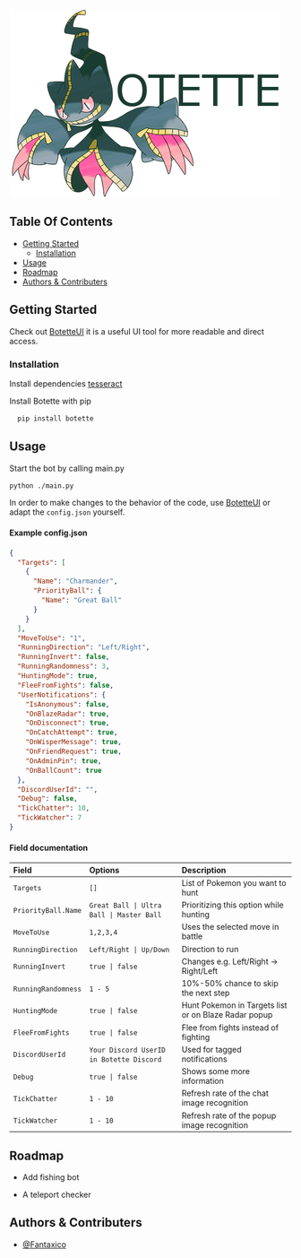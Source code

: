 ![Logo Image](logo.png)

## Table Of Contents

- [Getting Started](#getting-started)
  - [Installation](#installation)
- [Usage](#usage)
- [Roadmap](#roadmap)
- [Authors & Contributers](#authors)

## Getting Started
Check out [BotetteUI](https://github.com/Fantaxico/botetteUI) it is a useful UI tool for more readable and direct access. 

### Installation
Install dependencies [tesseract](https://github.com/UB-Mannheim/tesseract/wiki)

Install Botette with pip

```bash
  pip install botette
```


    
## Usage
Start the bot by calling main.py
```bash
python ./main.py
```
In order to make changes to the behavior of the code, use [BotetteUI](https://github.com/Fantaxico/botetteUI) or adapt the `config.json` yourself.

#### Example config.json
```json
{
  "Targets": [
    {
      "Name": "Charmander",
      "PriorityBall": {
        "Name": "Great Ball"
      }
    }
  ],
  "MoveToUse": "1",
  "RunningDirection": "Left/Right",
  "RunningInvert": false,
  "RunningRandomness": 3,
  "HuntingMode": true,
  "FleeFromFights": false,
  "UserNotifications": {
    "IsAnonymous": false,
    "OnBlazeRadar": true,
    "OnDisconnect": true,
    "OnCatchAttempt": true,
    "OnWisperMessage": true,
    "OnFriendRequest": true,
    "OnAdminPin": true,
    "OnBallCount": true
  },
  "DiscordUserId": "",
  "Debug": false,
  "TickChatter": 10,
  "TickWatcher": 7
}
```

#### Field documentation

| Field | Options     | Description                |
| :-------- | :------- | :------------------------- |
| `Targets` | `[]` | List of Pokemon you want to hunt |
| `PriorityBall.Name` | `Great Ball \| Ultra Ball \| Master Ball` | Prioritizing this option while hunting |
| `MoveToUse` | `1,2,3,4` | Uses the selected move in battle |
| `RunningDirection` | `Left/Right \| Up/Down`| Direction to run |
| `RunningInvert` | `true \| false`| Changes e.g. Left/Right -> Right/Left |
| `RunningRandomness` | `1 - 5`| 10%-50% chance to skip the next step |
| `HuntingMode` | `true \| false`| Hunt Pokemon in Targets list or on Blaze Radar popup |
| `FleeFromFights` | `true \| false`| Flee from fights instead of fighting |
| `DiscordUserId` | `Your Discord UserID in Botette Discord`| Used for tagged notifications |
| `Debug` | `true \| false`| Shows some more information |
| `TickChatter` | `1 - 10`| Refresh rate of the chat image recognition |
| `TickWatcher` | `1 - 10`| Refresh rate of the popup image recognition |

## Roadmap

- Add fishing bot

- A teleport checker

## Authors & Contributers

- [@Fantaxico](https://github.com/Fantaxico)


